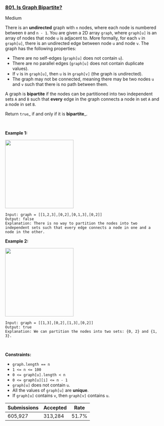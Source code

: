 ### [801. Is Graph Bipartite?](https://leetcode.com/problems/is-graph-bipartite/)

Medium

There is an __undirected__ graph with `` n `` nodes, where each node is numbered between `` 0 `` and `` n - 1 ``. You are given a 2D array `` graph ``, where `` graph[u] `` is an array of nodes that node `` u `` is adjacent to. More formally, for each `` v `` in `` graph[u] ``, there is an undirected edge between node `` u `` and node `` v ``. The graph has the following properties:

*   There are no self-edges (`` graph[u] `` does not contain `` u ``).
*   There are no parallel edges (`` graph[u] `` does not contain duplicate values).
*   If `` v `` is in `` graph[u] ``, then `` u `` is in `` graph[v] `` (the graph is undirected).
*   The graph may not be connected, meaning there may be two nodes `` u `` and `` v `` such that there is no path between them.

A graph is __bipartite__ if the nodes can be partitioned into two independent sets `` A `` and `` B `` such that __every__ edge in the graph connects a node in set `` A `` and a node in set `` B ``.

Return `` true ``_ if and only if it is __bipartite___.

 

__Example 1:__

<img alt="" src="https://assets.leetcode.com/uploads/2020/10/21/bi2.jpg" style="width: 222px; height: 222px;"/>

```
Input: graph = [[1,2,3],[0,2],[0,1,3],[0,2]]
Output: false
Explanation: There is no way to partition the nodes into two independent sets such that every edge connects a node in one and a node in the other.
```

__Example 2:__

<img alt="" src="https://assets.leetcode.com/uploads/2020/10/21/bi1.jpg" style="width: 222px; height: 222px;"/>

```
Input: graph = [[1,3],[0,2],[1,3],[0,2]]
Output: true
Explanation: We can partition the nodes into two sets: {0, 2} and {1, 3}.
```

 

__Constraints:__

*   `` graph.length == n ``
*   `` 1 <= n <= 100 ``
*   `` 0 <= graph[u].length < n ``
*   `` 0 <= graph[u][i] <= n - 1 ``
*   `` graph[u] `` does not contain `` u ``.
*   All the values of `` graph[u] `` are __unique__.
*   If `` graph[u] `` contains `` v ``, then `` graph[v] `` contains `` u ``.

| Submissions    | Accepted     | Rate   |
| -------------- | ------------ | ------ |
| 605,927 | 313,284 | 51.7% |